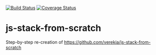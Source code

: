 [![Build Status](https://img.shields.io/travis/cjolowicz/js-stack-from-scratch.svg?style=flat-square)](https://travis-ci.org/cjolowicz/js-stack-from-scratch)
[![Coverage Status](https://img.shields.io/coveralls/cjolowicz/js-stack-from-scratch.svg?style=flat-square)](https://coveralls.io/github/cjolowicz/js-stack-from-scratch?branch=master)

# js-stack-from-scratch
Step-by-step re-creation of https://github.com/verekia/js-stack-from-scratch
